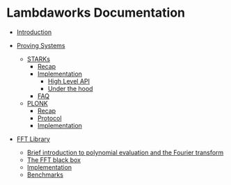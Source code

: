 # Lambdaworks Documentation

- [Introduction](./introduction.md)

- [Proving Systems]()
    - [STARKs](./proving_systems/starks/starks.md)
        - [Recap](./proving_systems/starks/recap.md)
        - [Implementation](./proving_systems/starks/implementation.md)
            - [High Level API](./proving_systems/starks/api.md)
            - [Under the hood](./proving_systems/starks/under_the_hood.md)
        - [FAQ](./proving_systems/starks/faq.md)
    - [PLONK](./proving_systems/plonk/plonk.md)
        - [Recap](./proving_systems/plonk/recap.md)
        - [Protocol](./proving_systems/plonk/protocol.md)
        - [Implementation](./proving_systems/plonk/implementation.md)

- [FFT Library]()
  - [Brief introduction to polynomial evaluation and the Fourier transform](./fft/introduction.md)
  - [The FFT black box](./fft/the_fft_black_box.md.md)
  - [Implementation](./fft/implementation.md)
  - [Benchmarks](./fft/benchmarks.md)
